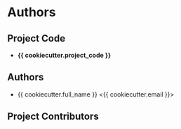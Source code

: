 # Authors

## Project Code

* __{{ cookiecutter.project_code }}__

## Authors
* {{ cookiecutter.full_name }} <{{ cookiecutter.email }}>

## Project Contributors

